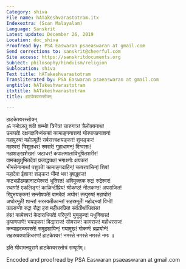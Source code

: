 ```yaml
---
Category: shiva
File name: hATakeshvarastotram.itx
Indexextra: (Scan Malayalam)
Language: Sanskrit
Latest update: December 26, 2019
Location: doc_shiva
Proofread by: PSA Easwaran psaeaswaran at gmail.com
Send corrections to: sanskrit@cheerful.com
Site access: https://sanskritdocuments.org
Subject: philosophy/hinduism/religion
Sublocation: shiva
Text title: hATakeshvarastotram
Transliterated by: PSA Easwaran psaeaswaran at gmail.com
engtitle: hATakeshvarastotram
itxtitle: hATakeshvarastotram
title: हाटकेश्वरस्तोत्रम्

---
```

  
 हाटकेश्वरस्तोत्रम्   
ॐ नमोऽस्तु शर्व! शम्भो! त्रिनेत्र! चारुगात्र! त्रैलोक्यनाथ!  
उमापते! दक्षयज्ञविध्वंसक! कामाङ्गनाशन! घोरपापप्रणाशन!  
महापुरुष! महोग्रमूर्ते! सर्वसत्त्वक्षयङ्कर! शुभङ्कर!  
महश्वर! त्रिशूलधर! स्मरारे! गुहाधामन्! दिग्वासः!  
महाशङ्खशेखर! जटाधर! कपालमालाविभूषितशरीर!  
वामचक्षुक्षुभितदेव! प्रजाद्ध्यक्ष! भगाक्ष्णोः क्षयकर!  
भीमसेनानाथ! पशुपते! कामाङ्गदाहिन्! चत्वरवासिन्! शिव!  
महादेव! ईशान! शङ्कर! भीम! भव! वृषद्ध्वज!  
कटभप्रौढमहानाट्येश्वर! भूतिरत! अविमुक्तक रुद्र! रुद्रेश्वर!  
स्थाणो! एकलिङ्ग! काळिन्दीप्रिय! श्रीकण्ठ! नीलकण्ठ! अपराजित!  
रिपुभयङ्कर! सन्तोषपते! वामदेव! अघोर! तत्पुरुष! महाघोर!  
अघोरमूर्ते! शान्त! सरस्वतीकान्त! सहस्रमूर्ते! महोद्भव! विभो!  
कालाग्ने! रुद्र! रौद्र! हर! महीधरप्रिय! सर्वतीर्थाधिवास!  
हंस! कामेश्वर! केदाराधिपते! परिपूर्ण! मुचुकुन्द! मधुनिवास!  
कृपाणपाणे! भयङ्कर! विद्याराज! सोमराज! कामराज! महीधरराज!  
कन्याहृदब्जवस्ते! समुद्रशायिन्! गयामुख! गोकर्ण! ब्रह्मयोने!  
सहस्रवक्त्राक्षिचरण! हाटकेश्वर! नमस्ते नमस्ते नमस्ते नमः ॥  
  
इति श्रीवामनपुराणे हाटकेश्वरस्तोत्रं सम्पूर्णम्।  
  
  
Encoded and proofread by PSA Easwaran psaeaswaran at gmail.com  
  
